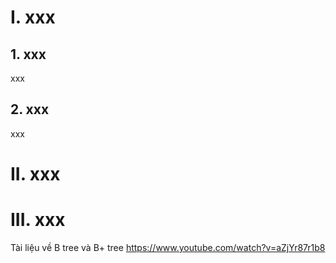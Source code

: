 # I. xxx

## 1. xxx
xxx

## 2. xxx
xxx

# II. xxx

# III. xxx



Tài liệu về B tree và B+ tree
https://www.youtube.com/watch?v=aZjYr87r1b8
